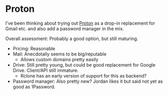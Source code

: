 # Proton

I've been thinking about trying out [Proton](https://proton.me)
as a drop-in replacement for Gmail etc. and also add a password manager in the mix.

Overall assessment: Probably a good option, but still maturing.

* Pricing: Reasonable
* Mail: Anecdotally seems to be big/reputable
  * Allows custom domains pretty easily
* Drive: Still pretty young, but could be good replacement for Google Drive. Client/API still immature.
  * Rclone has an early version of support for this as backend?
* Password manager: Also pretty new? Jordan likes it but said not yet as good as 1Password.
